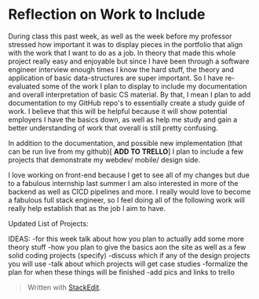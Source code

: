 
# Reflection on Work to Include

During class this past week, as well as the week before my professor stressed how important it was to display pieces in the portfolio that align with the work that I want to do as a job. In theory that made this whole project really easy and enjoyable but since I have been through a software engineer interview enough times I know the hard stuff, the theory and application of basic data-structures are super important. So I have re-evaluated some of the work I plan to display to include my documentation and overall interpretation of basic CS material. By that, I mean I plan to add documentation to my GitHub repo's to essentially create a study guide of work. I believe that this will be helpful because it will show potential employers I have the basics down, as well as help me study and gain a better understanding of work that overall is still pretty confusing. 

In addition to the documentation, and possible new implementation (that can be run live from my github)[ **ADD TO TRELLO**] I plan to include a few projects that demonstrate my webdev/ mobile/ design side. 

I love working on front-end because I get to see all of my changes but due to a fabulous internship last summer I am also interested in more of the backend as well as CICD pipelines and more. I really would love to become a fabulous full stack engineer, so I feel doing all of the following work will really help establish that as the job I aim to have.

Updated List of Projects:


IDEAS:
-for this week talk about how you plan to actually add some more theory stuff 
-how you plan to give the basics aon the site as well as a few solid coding projects (specify)
-discuss which if any of the design projects you will use
-talk about which projects will get case studies
-formalize the plan for when these things will be finished
-add pics and links to trello

> Written with [StackEdit](https://stackedit.io/).
<!--stackedit_data:
eyJoaXN0b3J5IjpbLTEwMTc3ODg3NzBdfQ==
-->